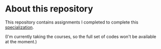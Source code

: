 # About this repository

This repository contains assignments I completed to complete this [specialization](https://www.coursera.org/specializations/ai-for-medicine?=&page=1).

(I'm currently taking the courses, so the full set of codes won't be available at the moment.)
